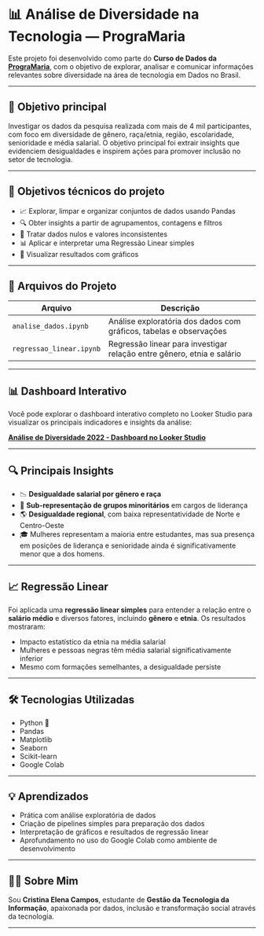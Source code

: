 # 📊 Análise de Diversidade na Tecnologia — PrograMaria

Este projeto foi desenvolvido como parte do **Curso de Dados da [PrograMaria](https://www.programaria.org/)**, com o objetivo de explorar, analisar e comunicar informações relevantes sobre diversidade na área de tecnologia em Dados no Brasil.

---

## 🎯 Objetivo principal

Investigar os dados da pesquisa realizada com mais de 4 mil participantes, com foco em diversidade de gênero, raça/etnia, região, escolaridade, senioridade e média salarial. O objetivo principal foi extrair insights que evidenciem desigualdades e inspirem ações para promover inclusão no setor de tecnologia.

---

## 🧠 Objetivos técnicos do projeto

- 📈 Explorar, limpar e organizar conjuntos de dados usando Pandas
- 🔍 Obter insights a partir de agrupamentos, contagens e filtros
- 🧹 Tratar dados nulos e valores inconsistentes
- 📊 Aplicar e interpretar uma Regressão Linear simples
- 🧮 Visualizar resultados com gráficos

---

## 📁 Arquivos do Projeto

| Arquivo | Descrição |
|--------|-----------|
| `analise_dados.ipynb` | Análise exploratória dos dados com gráficos, tabelas e observações |
| `regressao_linear.ipynb` | Regressão linear para investigar relação entre gênero, etnia e salário |

---

## 📊 Dashboard Interativo

Você pode explorar o dashboard interativo completo no Looker Studio para visualizar os principais indicadores e insights da análise:

**[Análise de Diversidade 2022 - Dashboard no Looker Studio](https://lookerstudio.google.com/s/kMxenRu4NGk)**

---

## 🔍 Principais Insights

- 📉 **Desigualdade salarial por gênero e raça**
- 🚫 **Sub-representação de grupos minoritários** em cargos de liderança
- 🌎 **Desigualdade regional**, com baixa representatividade de Norte e Centro-Oeste
- 🎓 Mulheres representam a maioria entre estudantes, mas sua presença em posições de liderança e senioridade ainda é significativamente menor que a dos homens.

---

## 📈 Regressão Linear

Foi aplicada uma **regressão linear simples** para entender a relação entre o **salário médio** e diversos fatores, incluindo **gênero** e **etnia**. Os resultados mostraram:

- Impacto estatístico da etnia na média salarial
- Mulheres e pessoas negras têm média salarial significativamente inferior
- Mesmo com formações semelhantes, a desigualdade persiste

---

## 🛠️ Tecnologias Utilizadas

- Python 🐍  
- Pandas  
- Matplotlib  
- Seaborn  
- Scikit-learn  
- Google Colab

---

## 💡 Aprendizados

- Prática com análise exploratória de dados
- Criação de pipelines simples para preparação dos dados
- Interpretação de gráficos e resultados de regressão linear
- Aprofundamento no uso do Google Colab como ambiente de desenvolvimento

---

## 👩‍💻 Sobre Mim

Sou **Cristina Elena Campos**, estudante de **Gestão da Tecnologia da Informação**, apaixonada por dados, inclusão e transformação social através da tecnologia.  

---

